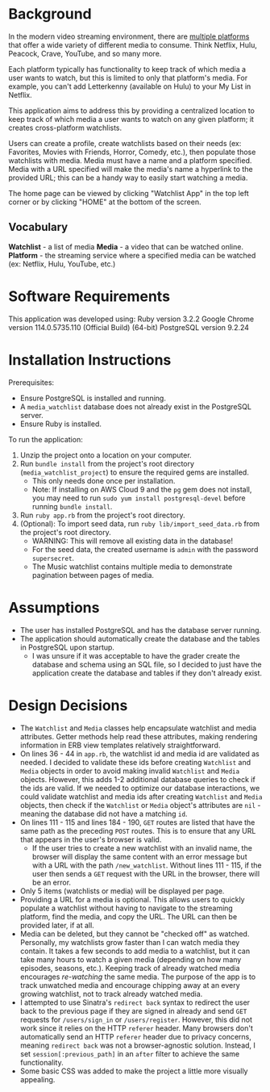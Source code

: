 # Background

In the modern video streaming environment, there are [multiple platforms](https://en.wikipedia.org/wiki/List_of_streaming_media_services) that offer a wide variety of different media to consume.  Think Netflix, Hulu, Peacock, Crave, YouTube, and so many more.

Each platform typically has functionality to keep track of which media a user wants to watch, but this is limited to only that platform's media. For example, you can't add Letterkenny (available on Hulu) to your My List in Netflix. 

This application aims to address this by providing a centralized location to keep track of which media a user wants to watch on any given platform; it creates cross-platform watchlists.

Users can create a profile, create watchlists based on their needs (ex: Favorites, Movies with Friends, Horror, Comedy, etc.), then populate those watchlists with media. Media must have a name and a platform specified. Media with a URL specified will make the media's name a hyperlink to the provided URL; this can be a handy way to easily start watching a media.

The home page can be viewed by clicking "Watchlist App" in the top left corner or by clicking "HOME" at the bottom of the screen.

## Vocabulary

**Watchlist** - a list of media
**Media** - a video that can be watched online.
**Platform** - the streaming service where a specified media can be watched (ex: Netflix, Hulu, YouTube, etc.)

# Software Requirements

This application was developed using:
Ruby version 3.2.2
Google Chrome version 114.0.5735.110 (Official Build) (64-bit)
PostgreSQL version 9.2.24

# Installation Instructions

Prerequisites:
- Ensure PostgreSQL is installed and running.
- A `media_watchlist` database does not already exist in the PostgreSQL server.
- Ensure Ruby is installed.

To run the application:
1. Unzip the project onto a location on your computer.
2. Run `bundle install` from the project's root directory (`media_watchlist_project`) to ensure the required gems are installed.
	- This only needs done once per installation.
	- Note: If installing on AWS Cloud 9 and the `pg` gem does not install, you may need to run `sudo yum install postgresql-devel` before running `bundle install`.
3. Run `ruby app.rb` from the project's root directory.
4. (Optional): To import seed data, run `ruby lib/import_seed_data.rb` from the project's root directory.
	- WARNING: This will remove all existing data in the database!
	- For the seed data, the created username is `admin` with the password `supersecret`.
	- The Music watchlist contains multiple media to demonstrate pagination between pages of media.

# Assumptions

- The user has installed PostgreSQL and has the database server running.
- The application should automatically create the database and the tables in PostgreSQL upon startup.
	- I was unsure if it was acceptable to have the grader create the database and schema using an SQL file, so I decided to just have the application create the database and tables if they don't already exist.

# Design Decisions

- The `Watchlist` and `Media` classes help encapsulate watchlist and media attributes. Getter methods help read these attributes, making rendering information in ERB view templates relatively straightforward.
- On lines 36 - 44 in `app.rb`, the watchlist id and media id are validated as needed. I decided to validate these ids before creating `Watchlist` and `Media` objects in order to avoid making invalid `Watchlist` and `Media` objects. However, this adds 1-2 additional database queries to check if the ids are valid. If we needed to optimize our database interactions, we could validate watchlist and media ids after creating `Watchlist` and `Media` objects, then check if the `Watchlist` or `Media` object's attributes are `nil` - meaning the database did not have a matching `id`.
- On lines 111 - 115 and lines 184 - 190, `GET` routes are listed that have the same path as the preceding `POST` routes. This is to ensure that any URL that appears in the user's browser is valid. 
	- If the user tries to create a new watchlist with an invalid name, the browser will display the same content with an error message but with a URL with the path `/new_watchlist`. Without lines 111 - 115, if the user then sends a `GET` request with the URL in the browser, there will be an error.
- Only 5 items (watchlists or media) will be displayed per page.
- Providing a URL for a media is optional. This allows users to quickly populate a watchlist without having to navigate to the streaming platform, find the media, and copy the URL. The URL can then be provided later, if at all.
- Media can be deleted, but they cannot be "checked off" as watched. Personally, my watchlists grow faster than I can watch media they contain. It takes a few seconds to add media to a watchlist, but it can take many hours to watch a given media (depending on how many episodes, seasons, etc.). Keeping track of already watched media encourages *re-watching* the same media. The purpose of the app is to track unwatched media and encourage chipping away at an every growing watchlist, not to track already watched media.
- I attempted to use Sinatra's `redirect back` syntax to redirect the user back to the previous page if they are signed in already and send `GET` requests for `/users/sign_in` or `/users/register`. However, this did not work since it relies on the HTTP `referer` header. Many browsers don't automatically send an HTTP `referer` header due to privacy concerns, meaning `redirect back` was not a browser-agnostic solution. Instead, I set `session[:previous_path]` in an `after` filter to achieve the same functionality.
- Some basic CSS was added to make the project a little more visually appealing.